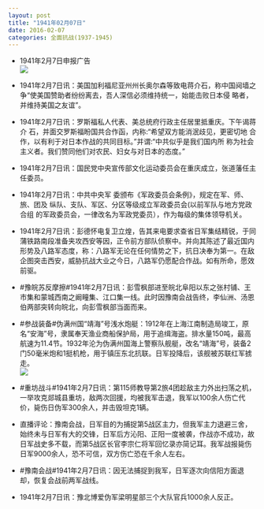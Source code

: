 ```yaml
---
layout: post
title: "1941年02月07日"
date: 2016-02-07
categories: 全面抗战(1937-1945)
---
```


<meta name="referrer" content="no-referrer" />

- 1941年2月7日申报广告 <br/><img src="https://ww1.sinaimg.cn/large/aca367d8jw1f0r62s4u6dj20kr0h7diz.jpg" />

- 1941年2月7日讯：美国加利福尼亚州州长奥尔森等致电蒋介石，称中国阋墙之 争“使美国赞助者纷纷离去，吾人深信必须维持统一，始能击败日本侵 略者，并维持美国之友谊”。 

- 1941年2月7日讯：罗斯福私人代表、美总统府行政主任居里抵重庆。下午谒蒋介 石，并面交罗斯福盼国共合作函，内称:“希望双方能消泯歧见，更密切地 合作，以有利于对日本作战的共同目标。”并谓:“中共似乎是我们国内所 称为社会主义者。我们赞同他们对农民、妇女与对日本的态度。” 

- 1941年2月7日讯：国民党中央宣传部文化运动委员会在重庆成立，张道藩任主 任委员。 

- 1941年2月7日讯：中共中央军 委颁布《军政委员会条例》，规定在军、师、旅、团及 纵队、支队、军区、分区等级成立军政委员会(以前军队与地方党政合组 的军政委员会，一律改名为军政党委员），作为每级的集体领导机关。 

- 1941年2月7日讯：彭德怀电复卫立煌，告其来电要求查省日军集结精锐，于同蒲铁路南段准备夹攻西安等因，正令前方部队侦察中。并向其陈述了最近国内形势及八路军态度，称：八路军无论在任何情势之下，抗日决奉为第一。在敌企图突击西安，威胁抗战大业之今日，八路军仍愿配合作战。如有所命，愿效前驱。 

- #豫皖苏反摩擦#1941年2月7日讯：彭雪枫部进至皖北阜阳以东之张村铺、王市集和蒙城西南之阚疃集、江口集一线。此时因豫南会战告终，李仙洲、汤恩伯两部突转向皖北，向彭雪枫部当面而来。 

- #参战装备#伪满州国“靖海”号浅水炮艇：1912年在上海江南制造局竣工，原名“安海”号，隶属奉天渔业商船保护局，用于追缉海盗。排水量150吨，最高航速为11.4节。1932年沦为伪满州国海上警察队舰艇，改名“靖海”号，装备2门50毫米炮和1挺机枪，用于镇压东北抗联。日军投降后，该舰被苏联红军掳走。 <br/><img src="https://ww3.sinaimg.cn/large/aca367d8jw1f0qjiytgz5j20dt09bmxm.jpg" />

- #重坊战斗#1941年2月7日讯：第115师教导第2旅4团趁敌主力外出扫荡之机，一举攻克郯城县重坊，敌两次回援，均被我军击退，我军以100余人伤亡代价，毙伤日伪军300余人，并击毁坦克1辆。 

- 直播评论：豫南会战，日军目的为捕捉第5战区主力，但我军主力退避三舍，始终未与日军有大的交锋，日军后方沁阳、正阳一度被袭，作战亦不成功，故日军战史多不载，而第5战区长官李宗仁将军回忆录亦简记耳。我军战报毙伤日军9000余人，恐不可信，双方伤亡恐在千余人左右。 

- #豫南会战#1941年2月7日讯：因无法捕捉到我军，日军逐次向信阳方面退却，恢复会战前两军战线。 

- 1941年2月7日讯：豫北博爱伪军梁明星部三个大队官兵1000余人反正。 

